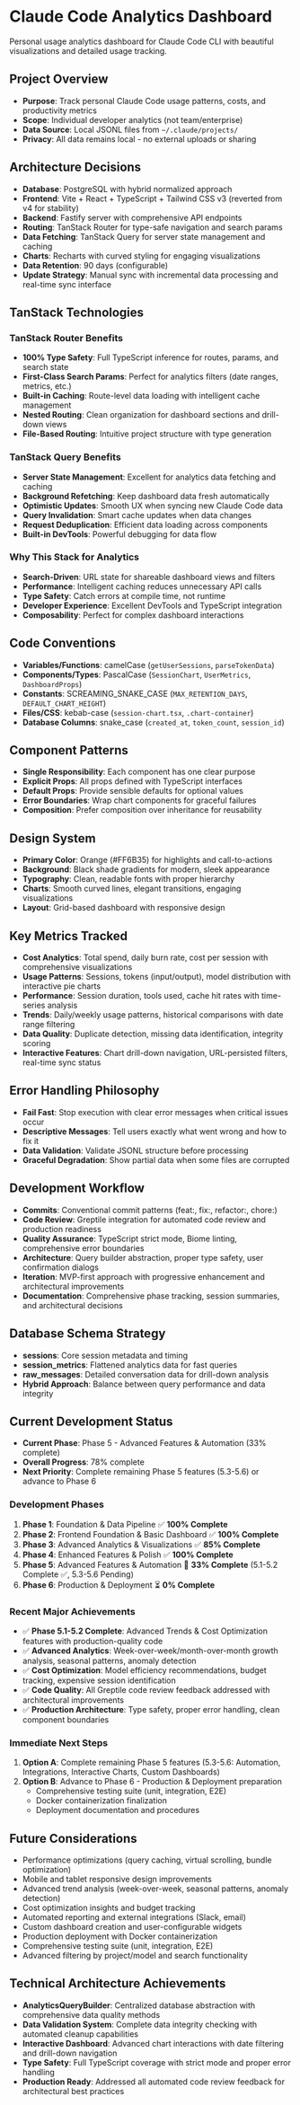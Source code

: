 # Claude Code Analytics Dashboard

Personal usage analytics dashboard for Claude Code CLI with beautiful visualizations and detailed usage tracking.

## Project Overview
- **Purpose**: Track personal Claude Code usage patterns, costs, and productivity metrics
- **Scope**: Individual developer analytics (not team/enterprise)
- **Data Source**: Local JSONL files from `~/.claude/projects/`
- **Privacy**: All data remains local - no external uploads or sharing

## Architecture Decisions
- **Database**: PostgreSQL with hybrid normalized approach
- **Frontend**: Vite + React + TypeScript + Tailwind CSS v3 (reverted from v4 for stability)
- **Backend**: Fastify server with comprehensive API endpoints
- **Routing**: TanStack Router for type-safe navigation and search params
- **Data Fetching**: TanStack Query for server state management and caching
- **Charts**: Recharts with curved styling for engaging visualizations
- **Data Retention**: 90 days (configurable)
- **Update Strategy**: Manual sync with incremental data processing and real-time sync interface

## TanStack Technologies

### TanStack Router Benefits
- **100% Type Safety**: Full TypeScript inference for routes, params, and search state
- **First-Class Search Params**: Perfect for analytics filters (date ranges, metrics, etc.)
- **Built-in Caching**: Route-level data loading with intelligent cache management
- **Nested Routing**: Clean organization for dashboard sections and drill-down views
- **File-Based Routing**: Intuitive project structure with type generation

### TanStack Query Benefits
- **Server State Management**: Excellent for analytics data fetching and caching
- **Background Refetching**: Keep dashboard data fresh automatically
- **Optimistic Updates**: Smooth UX when syncing new Claude Code data
- **Query Invalidation**: Smart cache updates when data changes
- **Request Deduplication**: Efficient data loading across components
- **Built-in DevTools**: Powerful debugging for data flow

### Why This Stack for Analytics
- **Search-Driven**: URL state for shareable dashboard views and filters
- **Performance**: Intelligent caching reduces unnecessary API calls
- **Type Safety**: Catch errors at compile time, not runtime
- **Developer Experience**: Excellent DevTools and TypeScript integration
- **Composability**: Perfect for complex dashboard interactions

## Code Conventions
- **Variables/Functions**: camelCase (`getUserSessions`, `parseTokenData`)
- **Components/Types**: PascalCase (`SessionChart`, `UserMetrics`, `DashboardProps`)
- **Constants**: SCREAMING_SNAKE_CASE (`MAX_RETENTION_DAYS`, `DEFAULT_CHART_HEIGHT`)
- **Files/CSS**: kebab-case (`session-chart.tsx`, `.chart-container`)
- **Database Columns**: snake_case (`created_at`, `token_count`, `session_id`)

## Component Patterns
- **Single Responsibility**: Each component has one clear purpose
- **Explicit Props**: All props defined with TypeScript interfaces
- **Default Props**: Provide sensible defaults for optional values
- **Error Boundaries**: Wrap chart components for graceful failures
- **Composition**: Prefer composition over inheritance for reusability

## Design System
- **Primary Color**: Orange (#FF6B35) for highlights and call-to-actions
- **Background**: Black shade gradients for modern, sleek appearance
- **Typography**: Clean, readable fonts with proper hierarchy
- **Charts**: Smooth curved lines, elegant transitions, engaging visualizations
- **Layout**: Grid-based dashboard with responsive design

## Key Metrics Tracked
- **Cost Analytics**: Total spend, daily burn rate, cost per session with comprehensive visualizations
- **Usage Patterns**: Sessions, tokens (input/output), model distribution with interactive pie charts
- **Performance**: Session duration, tools used, cache hit rates with time-series analysis
- **Trends**: Daily/weekly usage patterns, historical comparisons with date range filtering
- **Data Quality**: Duplicate detection, missing data identification, integrity scoring
- **Interactive Features**: Chart drill-down navigation, URL-persisted filters, real-time sync status

## Error Handling Philosophy
- **Fail Fast**: Stop execution with clear error messages when critical issues occur
- **Descriptive Messages**: Tell users exactly what went wrong and how to fix it
- **Data Validation**: Validate JSONL structure before processing
- **Graceful Degradation**: Show partial data when some files are corrupted

## Development Workflow
- **Commits**: Conventional commit patterns (feat:, fix:, refactor:, chore:)
- **Code Review**: Greptile integration for automated code review and production readiness
- **Quality Assurance**: TypeScript strict mode, Biome linting, comprehensive error boundaries
- **Architecture**: Query builder abstraction, proper type safety, user confirmation dialogs
- **Iteration**: MVP-first approach with progressive enhancement and architectural improvements
- **Documentation**: Comprehensive phase tracking, session summaries, and architectural decisions

## Database Schema Strategy
- **sessions**: Core session metadata and timing
- **session_metrics**: Flattened analytics data for fast queries  
- **raw_messages**: Detailed conversation data for drill-down analysis
- **Hybrid Approach**: Balance between query performance and data integrity

## Current Development Status
- **Current Phase**: Phase 5 - Advanced Features & Automation (33% complete)
- **Overall Progress**: 78% complete
- **Next Priority**: Complete remaining Phase 5 features (5.3-5.6) or advance to Phase 6

### Development Phases
1. **Phase 1**: Foundation & Data Pipeline ✅ **100% Complete**
2. **Phase 2**: Frontend Foundation & Basic Dashboard ✅ **100% Complete**
3. **Phase 3**: Advanced Analytics & Visualizations ✅ **85% Complete**
4. **Phase 4**: Enhanced Features & Polish ✅ **100% Complete**
5. **Phase 5**: Advanced Features & Automation 🔄 **33% Complete** (5.1-5.2 Complete ✅, 5.3-5.6 Pending)
6. **Phase 6**: Production & Deployment ⏳ **0% Complete**

### Recent Major Achievements
- ✅ **Phase 5.1-5.2 Complete**: Advanced Trends & Cost Optimization features with production-quality code
- ✅ **Advanced Analytics**: Week-over-week/month-over-month growth analysis, seasonal patterns, anomaly detection
- ✅ **Cost Optimization**: Model efficiency recommendations, budget tracking, expensive session identification
- ✅ **Code Quality**: All Greptile code review feedback addressed with architectural improvements
- ✅ **Production Architecture**: Type safety, proper error handling, clean component boundaries

### Immediate Next Steps
1. **Option A**: Complete remaining Phase 5 features (5.3-5.6: Automation, Integrations, Interactive Charts, Custom Dashboards)
2. **Option B**: Advance to Phase 6 - Production & Deployment preparation
   - Comprehensive testing suite (unit, integration, E2E)
   - Docker containerization finalization
   - Deployment documentation and procedures

## Future Considerations

- Performance optimizations (query caching, virtual scrolling, bundle optimization)
- Mobile and tablet responsive design improvements
- Advanced trend analysis (week-over-week, seasonal patterns, anomaly detection)
- Cost optimization insights and budget tracking
- Automated reporting and external integrations (Slack, email)
- Custom dashboard creation and user-configurable widgets
- Production deployment with Docker containerization
- Comprehensive testing suite (unit, integration, E2E)
- Advanced filtering by project/model and search functionality

## Technical Architecture Achievements

- **AnalyticsQueryBuilder**: Centralized database abstraction with comprehensive data quality methods
- **Data Validation System**: Complete data integrity checking with automated cleanup capabilities
- **Interactive Dashboard**: Advanced chart interactions with date filtering and drill-down navigation
- **Type Safety**: Full TypeScript coverage with strict mode and proper error handling
- **Production Ready**: Addressed all automated code review feedback for architectural best practices